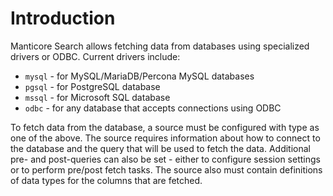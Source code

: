 # Introduction

Manticore Search allows fetching data from databases using specialized drivers or ODBC. Current drivers include:

* `mysql` - for MySQL/MariaDB/Percona MySQL databases
* `pgsql` - for PostgreSQL database
* `mssql` - for Microsoft SQL database
* `odbc` - for any database that accepts connections using ODBC

To fetch data from the database, a source must be configured with type as one of the above. The source requires information about how to connect to the database and the query that will be used to fetch the data. Additional pre- and post-queries can also be set - either to configure session settings or to perform pre/post fetch tasks. The source also must contain definitions of data types for the columns that are fetched.
<!-- proofread -->
